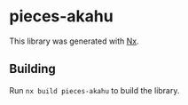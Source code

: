 # pieces-akahu

This library was generated with [Nx](https://nx.dev).

## Building

Run `nx build pieces-akahu` to build the library.
